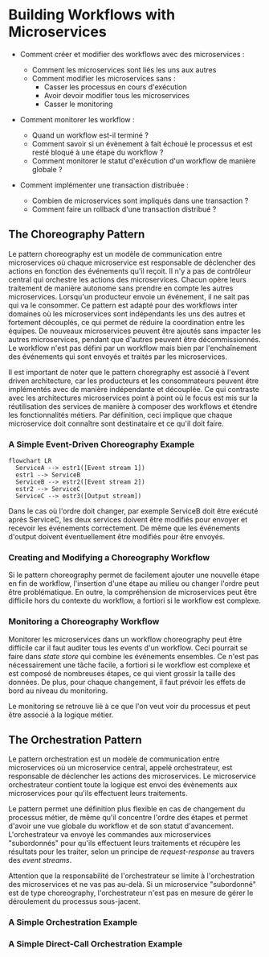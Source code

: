# Building Workflows with Microservices

- Comment créer et modifier des workflows avec des microservices :
  - Comment les microservices sont liés les uns aux autres
  - Comment modifier les microservices sans :
    - Casser les processus en cours d'exécution
    - Avoir devoir modifier tous les microservices
    - Casser le monitoring

- Comment monitorer les workflow :
  - Quand un workflow est-il terminé ?
  - Comment savoir si un évènement à fait échoué le processus et est resté bloqué à une étape du workflow ?
  - Comment monitorer le statut d'exécution d'un workflow de manière globale ?

- Comment implémenter une transaction distribuée :
  - Combien de microservices sont impliqués dans une transaction ?
  - Comment faire un rollback d'une transaction distribué ?

## The Choreography Pattern

Le pattern choreography est un modèle de communication entre microservices où chaque microservice est responsable de déclencher des actions en fonction des événements qu'il reçoit. Il n'y a pas de contrôleur central qui orchestre les actions des microservices. Chacun opère leurs traitement de manière autonome sans prendre en compte les autres microservices. Lorsqu'un producteur envoie un événement, il ne sait pas qui va le consommer. Ce pattern est adapté pour des workflows inter domaines où les microservices sont indépendants les uns des autres et fortement découplés, ce qui permet de réduire la coordination entre les équipes. De nouveaux microservices peuvent être ajoutés sans impacter les autres microservices, pendant que d'autres peuvent être décommissionnés. Le workflow n'est pas défini par un workflow mais bien par l'enchaînement des événements qui sont envoyés et traités par les microservices.

Il est important de noter que le pattern choregraphy est associé à l'event driven architecture, car les producteurs et les consommateurs peuvent être implémentés avec de manière indépendante et découplée. Ce qui contraste avec les architectures microservices point à point où le focus est mis sur la réutilisation des services de manière à composer des workflows et étendre les fonctionnalités métiers. Par définition, ceci implique que chaque microservice doit connaître sont destinataire et ce qu'il doit faire.

### A Simple Event-Driven Choreography Example

```mermaid
flowchart LR
  ServiceA --> estr1([Event stream 1])
  estr1 --> ServiceB
  ServiceB --> estr2([Event stream 2])
  estr2 --> ServiceC
  ServiceC --> estr3([Output stream])
```

Dans le cas où l'ordre doit changer, par exemple ServiceB doit être exécuté après ServiceC, les deux services doivent être modifiés pour envoyer et recevoir les événements correctement. De même que les événements d'output doivent éventuellement être modifiés pour être envoyés.

### Creating and Modifying a Choreography Workflow

Si le pattern choreography permet de facilement ajouter une nouvelle étape en fin de workflow, l'insertion d'une étape au milieu ou changer l'ordre peut être problématique. En outre, la compréhension de microservices peut être difficile hors du contexte du workflow, a fortiori si le workflow est complexe.

### Monitoring a Choreography Workflow

Monitorer les microservices dans un workflow choreography peut être difficile car il faut auditer tous les events d'un workflow. Ceci pourrait se faire dans _state store_ qui combine les événements ensembles. Ce n'est pas nécessairement une tâche facile, a fortiori si le workflow est complexe et est composé de nombreuses étapes, ce qui vient grossir la taille des données. De plus, pour chaque changement, il faut prévoir les effets de bord au niveau du monitoring.

Le monitoring se retrouve liè à ce que l'on veut voir du processus et peut être associé à la logique métier.

## The Orchestration Pattern

Le pattern orchestration est un modèle de communication entre microservices où un microservice central, appelé orchestrateur, est responsable de déclencher les actions des microservices. Le microservice orchestrateur contient toute la logique est envoi des évènements aux microservices pour qu'ils effectuent leurs traitements.

Le pattern permet une définition plus flexible en cas de changement du processus métier, de même qu'il concentre l'ordre des étapes et permet d'avoir une vue globale du workflow et de son statut d'avancement. L'orchestrateur va envoyé les commandes aux microservices "subordonnés" pour qu'ils effectuent leurs traitements et récupère les résultats pour les traiter, selon un principe de _request-response_ au travers des _event streams_.

Attention que la responsabilité de l'orchestrateur se limite à l'orchestration des microservices et ne vas pas au-delà. Si un microservice "subordonné" est de type choreography, l'orchestrateur n'est pas en mesure de gérer le déroulement du processus sous-jacent.

### A Simple Orchestration Example

### A Simple Direct-Call Orchestration Example